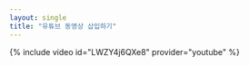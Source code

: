 ```yaml
---
layout: single 
title: "유튜브 동영상 삽입하기" 
---
```


{% include video id="LWZY4j6QXe8" provider="youtube" %}
